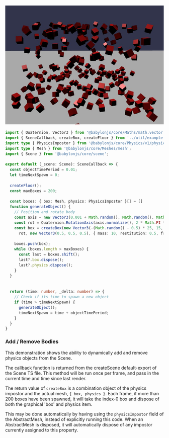 ![Add / Remove Bodies](./img/add_remove_bodies.jpg)
```typescript
import { Quaternion, Vector3 } from '@babylonjs/core/Maths/math.vector';
import { SceneCallback, createBox, createFloor } from '../util/example';
import type { PhysicsImpostor } from '@babylonjs/core/Physics/v1/physicsImpostor';
import type { Mesh } from '@babylonjs/core/Meshes/mesh';
import { Scene } from '@babylonjs/core/scene';

export default (_scene: Scene): SceneCallback => {
  const objectTimePeriod = 0.01;
  let timeNextSpawn = 0;

  createFloor();
  const maxBoxes = 200;

  const boxes: { box: Mesh, physics: PhysicsImpostor }[] = []
  function generateObject() {
    // Position and rotate body
    const axis = new Vector3(0.001 + Math.random(), Math.random(), Math.random());
    const rot = Quaternion.RotationAxis(axis.normalize(), 2 * Math.PI * Math.random());
    const box = createBox(new Vector3(-(Math.random() - 0.5) * 25, 15, (Math.random() - 0.5) * 25),
      rot, new Vector3(0.5, 0.5, 0.5), { mass: 10, restitution: 0.5, friction: 1 }, '#ff0000');

    boxes.push(box);
    while (boxes.length > maxBoxes) {
      const last = boxes.shift();
      last?.box.dispose();
      last?.physics.dispose();
    }
  }


  return (time: number, _delta: number) => {
    // Check if its time to spawn a new object
    if (time > timeNextSpawn) {
      generateObject();
      timeNextSpawn = time + objectTimePeriod;
    }
  }
}
```

### Add / Remove Bodies

This demonstration shows the ability to dynamically add and remove physics objects from the Scene.

The callback function is returned from the createScene default-export of the Scene TS file. This method will be run once per frame, and pass in the current time and time since last render.

The return value of `createBox` is a combination object of the physics impostor and the actual mesh, `{ box, physics }`.
Each frame, if more than 200 boxes have been spawned, it will take the index-0 box and dispose of both the graphical 'box' and physics item.

This may be done automatically by having using the `physicsImpostor` field of the AbstractMesh, instead of explicitly running this code.
When an AbstractMesh is disposed, it will automatically dispose of any impostor currently assigned to this property.